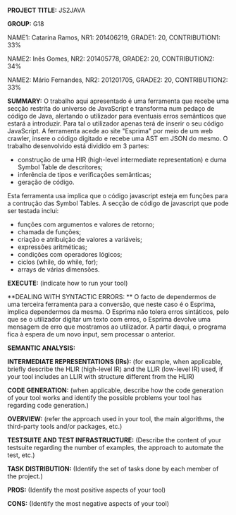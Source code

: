 **PROJECT TITLE:** JS2JAVA

**GROUP:** G18

NAME1: Catarina Ramos, NR1: 201406219, GRADE1: 20, CONTRIBUTION1: 33%

NAME2: Inês Gomes, NR2: 201405778, GRADE2: 20, CONTRIBUTION2: 34%

NAME2: Mário Fernandes, NR2: 201201705, GRADE2: 20, CONTRIBUTION2: 33%
 
**SUMMARY:** O trabalho aqui apresentado é uma ferramenta que recebe uma secção restrita do universo de JavaScript e transforma num pedaço de código de Java, alertando o utilizador para eventuais erros semânticos que estará a introduzir. Para tal o utilizador apenas terá de inserir o seu código JavaScript. A ferramenta acede ao site "Esprima" por meio de um web crawler, insere o código digitado e recebe uma AST em JSON do mesmo. O trabalho desenvolvido está dividido em 3 partes: 

  * construção de uma HIR (high-level intermediate representation) e duma Symbol Table de descritores; 
  * inferência de tipos e verificações semânticas;
  * geração de código.
  
Esta ferramenta usa implica que o código javascript esteja em funções para a contrução das Symbol Tables. A secção de código de javascript que pode ser testada inclui:

 * funções com argumentos e valores de retorno;
 * chamada de funções;
 * criação e atribuição de valores a variáveis;
 * expressões aritméticas;
 * condições com operadores lógicos;
 * ciclos (while, do while, for);
 * arrays de várias dimensões.
 
**EXECUTE:** (indicate how to run your tool)
 
**DEALING WITH SYNTACTIC ERRORS: ** O facto de dependermos de uma terceira ferramenta para a conversão, que neste caso é o Esprima, implica dependermos da mesma. O Esprima não tolera erros sintáticos, pelo que se o utilizador digitar um texto com erros, o Esprima devolve uma mensagem de erro que mostramos ao utilizador. A partir daqui, o programa fica à espera de um novo input, sem processar o anterior.
 
**SEMANTIC ANALYSIS:** 
 
**INTERMEDIATE REPRESENTATIONS (IRs):** (for example, when applicable, briefly describe the HLIR (high-level IR) and the LLIR (low-level IR) used, if your tool includes an LLIR with structure different from the HLIR)
 
**CODE GENERATION:** (when applicable, describe how the code generation of your tool works and identify the possible problems your tool has regarding code generation.)
 
**OVERVIEW:** (refer the approach used in your tool, the main algorithms, the third-party tools and/or packages, etc.)
 
**TESTSUITE AND TEST INFRASTRUCTURE:** (Describe the content of your testsuite regarding the number of examples, the approach to automate the test, etc.)
 
**TASK DISTRIBUTION:** (Identify the set of tasks done by each member of the project.)
 
**PROS:** (Identify the most positive aspects of your tool)
 
**CONS:** (Identify the most negative aspects of your tool)
